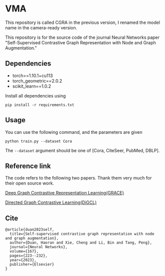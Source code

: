 # VMA

This repository is called CGRA in the previous version, I renamed the model name in the camera-ready version.

This repository is for the source code of the journal Neural Networks paper "Self-Supervised Contrastive Graph Representation with Node and Graph Augmentation."


## Dependencies

- torch==1.10.1+cu113
- torch_geometric==2.0.2
- scikit_learn==1.0.2

Install all dependencies using

```
pip install -r requirements.txt
```

## Usage

You can use the following command, and the parameters are given

```shell
python train.py --dataset Cora
```

The `--dataset` argument should be one of [Cora, CiteSeer, PubMed, DBLP].

## Reference link

The code refers to the following two papers. Thank them very much for their open source work.

[Deep Graph Contrastive Representation Learning(GRACE)](https://github.com/CRIPAC-DIG/GRACE)

[Directed Graph Contrastive Learning(DiGCL)](https://github.com/flyingtango/DiGCL)


## Cite
```
@article{duan2023self,
  title={Self-supervised contrastive graph representation with node and graph augmentation},
  author={Duan, Haoran and Xie, Cheng and Li, Bin and Tang, Peng},
  journal={Neural Networks},
  volume={167},
  pages={223--232},
  year={2023},
  publisher={Elsevier}
}
```
